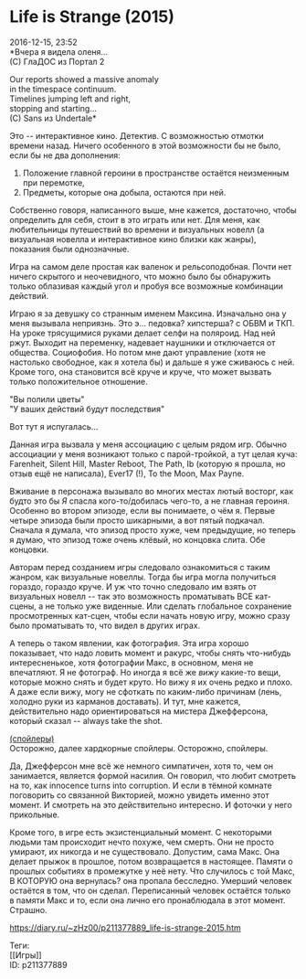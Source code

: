 Life is Strange (2015)
=======================

   
 2016-12-15, 23:52   
    *Вчера я видела оленя...   
 (С) ГлаДОС из Портал 2   
   
 Our reports showed a massive anomaly   
 in the timespace continuum.   
 Timelines jumping left and right,   
 stopping and starting...   
 (C) Sans из Undertale*     
   
 Это -- интерактивное кино. Детектив. С возможностью отмотки времени назад. Ничего особенного в этой возможности бы не было, если бы не два дополнения:   
 1) Положение главной героини в пространстве остаётся неизменным при перемотке,   
 2) Предметы, которые она добыла, остаются при ней.   
   
 Собственно говоря, написанного выше, мне кажется, достаточно, чтобы определить для себя, стоит в это играть или нет. Для меня, как любительницы путешествий во времени и визуальных новелл (а визуальная новелла и интерактивное кино близки как жанры), показания были однозначные.   
   
 Игра на самом деле простая как валенок и рельсоподобная. Почти нет ничего скрытого и неочевидного, что можно было бы обнаружить только облазивая каждый угол и пробуя все возможные комбинации действий.   
   
 Играю я за девушку со странным именем Максина. Изначально она у меня вызывала неприязнь. Это э... педовка? хипстерша? с ОБВМ и ТКП. На уроке трясущимися руками делает селфи на поляроид. Над ней ржут. Выходит на переменку, надевает наушники и отключается от общества. Социофобия. Но потом мне дают управление (хотя не настолько свободное, как я хотела бы) и дальше я уже сживаюсь с ней. Кроме того, она становится всё круче и круче, что может вызвать только положительное отношение.   
   
 "Вы полили цветы"   
 "У ваших действий будут последствия"   
   
 Вот тут я испугалась...   
   
 Данная игра вызвала у меня ассоциацию с целым рядом игр. Обычно ассоциации у меня возникают только с парой-тройкой, а тут целая куча: Farenheit, Silent Hill, Master Reboot, The Path, Ib (которую я прошла, но отзыв ещё не написала), Ever17 (!), To the Moon, Max Payne.   
   
 Вживание в персонажа вызывало во многих местах лютый восторг, как будто это бы  *Я*  спасла кого-то/добилась чего-то, а не главная героиня. Особенно во втором эпизоде, если вы понимаете, о чём я. Первые четыре эпизода были просто шикарными, а вот пятый подкачал. Сначала я думала, что эпизод просто хуже, чем предыдущие, но теперь я думаю, что эпизод тоже очень клёвый, но концовка слита. Обе концовки.   
   
 Авторам перед созданием игры следовало ознакомиться с таким жанром, как визуальные новеллы. Тогда бы игра могла получиться гораздо, гораздо круче. И уж что точно следовало им взять от визуальных новелл -- так это возможность проматывать ВСЕ кат-сцены, а не только уже виденные. Или сделать глобальное сохранение просмотренных кат-сцен, чтобы если начать новую игру, можно сразу было проматывать то, что видел в других играх.   
   
 А теперь о таком явлении, как фотография. Эта игра хорошо показывает, что надо ловить момент и ракурс, чтобы снять что-нибудь интересненькое, хотя фотографии Макс, в основном, меня не впечатляют. Я не фотограф. Но иногда я всё же  *вижу*  какие-то вещи, которые можно снять и будет круто. Но вижу я их очень редко и плохо. А даже если вижу, могу не сфоткать по каким-либо причинам (лень, холодно руки из карманов доставать). И тут, мне кажется, действительно надо ориентироваться на мистера Джефферсона, который сказал -- always take the shot.   
   
  [(спойлеры)](https://zHz00.diary.ru/p211377889.htm?index=1#linkmore211377889m1)      
 Осторожно, далее хардкорные спойлеры. Осторожно, спойлеры.   
   
 Да, Джефферсон мне всё же немного симпатичен, хотя то, чем он занимается, является формой насилия. Он говорил, что любит смотреть на то, как innocence turns into corruption. И если в тёмной комнате поговорить со связанной Викторией, можно увидеть именно этот момент. И смотреть на это действительно интересно. И фоточки у него прикольные.   
   
 Кроме того, в игре есть экзистенциальный момент. С некоторыми людьми там происходит нечто похуже, чем смерть. Они не просто умирают, их никогда и не существовало. Допустим, сама Макс. Она делает прыжок в прошлое, потом возвращается в настоящее. Памяти о прошлых событиях в промежутке у неё нету. Что случилось с той Макс, В КОТОРУЮ она вернулась? она пропала бесследно. Умерший человек остаётся в том, что он сделал. Переписанный человек остаётся только в памяти Макс и то, если она лично его пронаблюдала в этот момент. Страшно.   
     
    
 <https://diary.ru/~zHz00/p211377889_life-is-strange-2015.htm>   
   
 Теги:   
 [[Игры]]   
 ID: p211377889